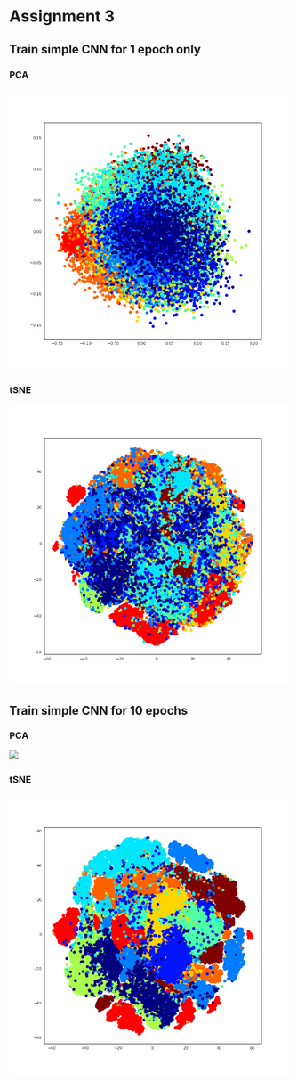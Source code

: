 # Assignment 3

## Train simple CNN for 1 epoch only

### PCA
![](output.png)

### tSNE
![](output1_tsne.png)

## Train simple CNN for 10 epochs
### PCA
![](output1_pca.png)

### tSNE
![](output2_tsne.png)
